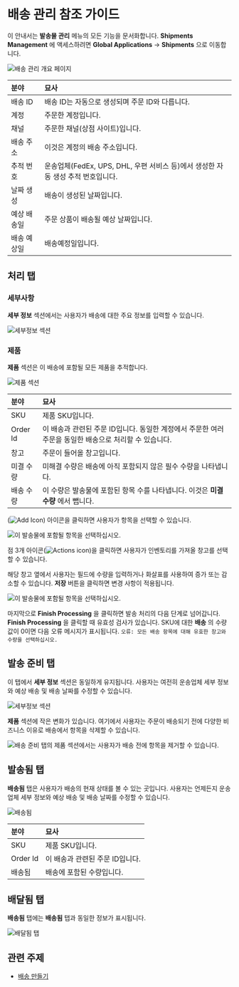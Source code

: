 # 배송 관리 참조 가이드

이 안내서는 **발송물 관리** 메뉴의 모든 기능을 문서화합니다. **Shipments Management** 에 액세스하려면 **Global Applications** &rarr; **Shipments** 으로 이동합니다.

![배송 관리 개요 페이지](./shipments-management-reference-guide/images/01.png)

| 분야     | 묘사                                                    |
|:------ |:----------------------------------------------------- |
| 배송 ID  | 배송 ID는 자동으로 생성되며 주문 ID와 다릅니다.                         |
| 계정     | 주문한 계정입니다.                                            |
| 채널     | 주문한 채널(상점 사이트)입니다.                                    |
| 배송 주소  | 이것은 계정의 배송 주소입니다.                                     |
| 추적 번호  | 운송업체(FedEx, UPS, DHL, 우편 서비스 등)에서 생성한 자동 생성 추적 번호입니다. |
| 날짜 생성  | 배송이 생성된 날짜입니다.                                        |
| 예상 배송일 | 주문 상품이 배송될 예상 날짜입니다.                                  |
| 배송 예상일 | 배송예정일입니다.                                             |

## 처리 탭

### 세부사항

**세부 정보** 섹션에서는 사용자가 배송에 대한 주요 정보를 입력할 수 있습니다.

![세부정보 섹션](./shipments-management-reference-guide/images/04.png)

### 제품

**제품** 섹션은 이 배송에 포함될 모든 제품을 추적합니다.

![제품 섹션](./shipments-management-reference-guide/images/02.png)

| 분야       | 묘사                                                           |
|:-------- |:------------------------------------------------------------ |
| SKU      | 제품 SKU입니다.                                                   |
| Order Id | 이 배송과 관련된 주문 ID입니다. 동일한 계정에서 주문한 여러 주문을 동일한 배송으로 처리할 수 있습니다. |
| 창고       | 주문이 들어올 창고입니다.                                               |
| 미결 수량    | 미해결 수량은 배송에 아직 포함되지 않은 필수 수량을 나타냅니다.                         |
| 배송 수량    | 이 수량은 발송물에 포함된 항목 수를 나타냅니다. 이것은 **미결 수량** 에서 뺍니다.               |

(![Add Icon](../../images/icon-add.png)) 아이콘을 클릭하면 사용자가 항목을 선택할 수 있습니다.

![이 발송물에 포함될 항목을 선택하십시오.](./shipments-management-reference-guide/images/03.png)

점 3개 아이콘(![Actions icon](../../images/icon-actions.png))을 클릭하면 사용자가 인벤토리를 가져올 창고를 선택할 수 있습니다.

해당 창고 옆에서 사용자는 필드에 수량을 입력하거나 화살표를 사용하여 증가 또는 감소할 수 있습니다. **저장** 버튼을 클릭하면 변경 사항이 적용됩니다.

![이 발송물에 포함될 항목을 선택하십시오.](./shipments-management-reference-guide/images/05.png)

마지막으로 **Finish Processing** 을 클릭하면 발송 처리의 다음 단계로 넘어갑니다. **Finish Processing** 을 클릭할 때 유효성 검사가 있습니다. SKU에 대한 **배송** 의 수량 값이 0이면 다음 오류 메시지가 표시됩니다. `오류: 모든 배송 항목에 대해 유효한 창고와 수량을 선택하십시오.`

## 발송 준비 탭

이 탭에서 **세부 정보** 섹션은 동일하게 유지됩니다. 사용자는 여전히 운송업체 세부 정보와 예상 배송 및 배송 날짜를 수정할 수 있습니다.

![세부정보 섹션](./shipments-management-reference-guide/images/04.png)

**제품** 섹션에 작은 변화가 있습니다. 여기에서 사용자는 주문이 배송되기 전에 다양한 비즈니스 이유로 배송에서 항목을 삭제할 수 있습니다.

![배송 준비 탭의 제품 섹션에서는 사용자가 배송 전에 항목을 제거할 수 있습니다.](./shipments-management-reference-guide/images/06.png)

## 발송됨 탭

**배송됨** 탭은 사용자가 배송의 현재 상태를 볼 수 있는 곳입니다. 사용자는 언제든지 운송업체 세부 정보와 예상 배송 및 배송 날짜를 수정할 수 있습니다.

![배송됨](./shipments-management-reference-guide/images/07.png)

| 분야       | 묘사                  |
|:-------- |:------------------- |
| SKU      | 제품 SKU입니다.          |
| Order Id | 이 배송과 관련된 주문 ID입니다. |
| 배송됨      | 배송에 포함된 수량입니다.      |

## 배달됨 탭

**배송됨** 탭에는 **배송됨** 탭과 동일한 정보가 표시됩니다.

![배달됨 탭](./shipments-management-reference-guide/images/08.png)

## 관련 주제

* [배송 만들기](./creating-a-shipment.md)
